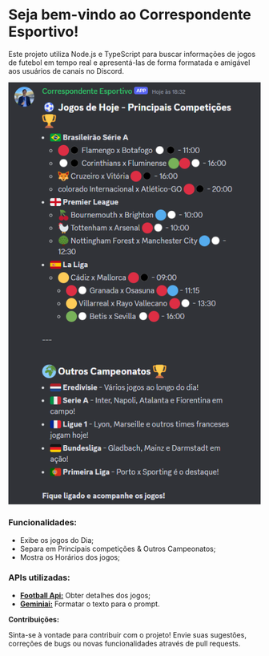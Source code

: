 # Seja bem-vindo ao Correspondente Esportivo!

Este projeto utiliza Node.js e TypeScript para buscar informações de jogos de futebol em tempo real e apresentá-las de forma formatada e amigável aos usuários de canais no Discord.

![alt text](images/image.png)

### Funcionalidades:

* Exibe os jogos do Dia;
* Separa em Principais competições & Outros Campeonatos;
* Mostra os Horários dos jogos;

### APIs utilizadas:

* **[Football Api:](https://www.football-data.org/documentation/quickstart)** Obter detalhes dos jogos;
* **[Geminiai:](https://geminiai.ai/)** Formatar o texto para o prompt.


**Contribuições:**

Sinta-se à vontade para contribuir com o projeto! Envie suas sugestões, correções de bugs ou novas funcionalidades através de pull requests.
